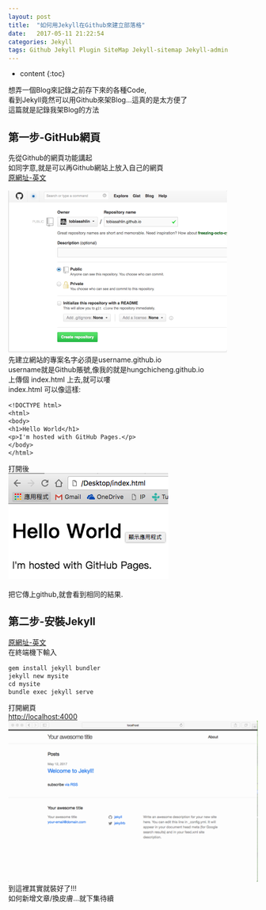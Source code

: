 ```yaml
---
layout: post
title:  "如何用Jekyll在Github來建立部落格"
date:   2017-05-11 21:22:54
categories: Jekyll
tags: Github Jekyll Plugin SiteMap Jekyll-sitemap Jekyll-admin
---
```


* content
{:toc}

想弄一個Blog來記錄之前存下來的各種Code,<br>
看到Jekyll竟然可以用Github來架Blog...這真的是太方便了<br>
這篇就是記錄我架Blog的方法<br>
<!-- more -->
## 第一步-GitHub網頁
先從Github的網頁功能講起<br>
如同字意,就是可以再Github網站上放入自己的網頁<br>
[原網址-英文](https://pages.github.com/)<br>
<br>
<img src="/image/2017-05-11-how-to-make-blog-on-github/1.png"><br>
先建立網站的專案名字必須是username.github.io<br>
username就是Github賬號,像我的就是hungchicheng.github.io<br>
上傳個 index.html 上去,就可以嘍<br>
index.html 可以像這樣:
```
<!DOCTYPE html>
<html>
<body>
<h1>Hello World</h1>
<p>I'm hosted with GitHub Pages.</p>
</body>
</html>
```
打開後<br>
<img src="/image/2017-05-11-how-to-make-blog-on-github/2.png"><br>
<br>
把它傳上github,就會看到相同的結果.
## 第二步-安裝Jekyll
[原網址-英文](https://jekyllrb.com/)<br>
在終端機下輸入<br>
```
gem install jekyll bundler
jekyll new mysite
cd mysite
bundle exec jekyll serve
```
打開網頁<br>
[http://localhost:4000](http://localhost:4000)<br>
<img src="/image/2017-05-11-how-to-make-blog-on-github/3.png"><br>
到這裡其實就裝好了!!!<br>
如何新增文章/換皮膚...就下集待續